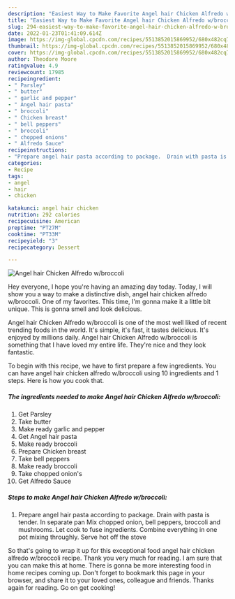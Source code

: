 ```yaml
---
description: "Easiest Way to Make Favorite Angel hair Chicken Alfredo w/broccoli"
title: "Easiest Way to Make Favorite Angel hair Chicken Alfredo w/broccoli"
slug: 294-easiest-way-to-make-favorite-angel-hair-chicken-alfredo-w-broccoli
date: 2022-01-23T01:41:09.614Z
image: https://img-global.cpcdn.com/recipes/5513852015869952/680x482cq70/angel-hair-chicken-alfredo-wbroccoli-recipe-main-photo.jpg
thumbnail: https://img-global.cpcdn.com/recipes/5513852015869952/680x482cq70/angel-hair-chicken-alfredo-wbroccoli-recipe-main-photo.jpg
cover: https://img-global.cpcdn.com/recipes/5513852015869952/680x482cq70/angel-hair-chicken-alfredo-wbroccoli-recipe-main-photo.jpg
author: Theodore Moore
ratingvalue: 4.9
reviewcount: 17985
recipeingredient:
- " Parsley"
- " butter"
- " garlic and pepper"
- " Angel hair pasta"
- " broccoli"
- " Chicken breast"
- " bell peppers"
- " broccoli"
- " chopped onions"
- " Alfredo Sauce"
recipeinstructions:
- "Prepare angel hair pasta according to package.  Drain with pasta is tender.  In separate pan Mix chopped onion, bell peppers, broccoli and mushrooms.  Let cook to fuse ingredients.  Combine everything in one pot mixing throughly.  Serve hot off the stove"
categories:
- Recipe
tags:
- angel
- hair
- chicken

katakunci: angel hair chicken 
nutrition: 292 calories
recipecuisine: American
preptime: "PT27M"
cooktime: "PT33M"
recipeyield: "3"
recipecategory: Dessert

---
```



![Angel hair Chicken Alfredo w/broccoli](https://img-global.cpcdn.com/recipes/5513852015869952/680x482cq70/angel-hair-chicken-alfredo-wbroccoli-recipe-main-photo.jpg)

Hey everyone, I hope you're having an amazing day today. Today, I will show you a way to make a distinctive dish, angel hair chicken alfredo w/broccoli. One of my favorites. This time, I'm gonna make it a little bit unique. This is gonna smell and look delicious.

Angel hair Chicken Alfredo w/broccoli is one of the most well liked of recent trending foods in the world. It's simple, it's fast, it tastes delicious. It's enjoyed by millions daily. Angel hair Chicken Alfredo w/broccoli is something that I have loved my entire life. They're nice and they look fantastic.




To begin with this recipe, we have to first prepare a few ingredients. You can have angel hair chicken alfredo w/broccoli using 10 ingredients and 1 steps. Here is how you cook that.

<!--inarticleads1-->

##### The ingredients needed to make Angel hair Chicken Alfredo w/broccoli:

1. Get  Parsley
1. Take  butter
1. Make ready  garlic and pepper
1. Get  Angel hair pasta
1. Make ready  broccoli
1. Prepare  Chicken breast
1. Take  bell peppers
1. Make ready  broccoli
1. Take  chopped onion&#39;s
1. Get  Alfredo Sauce




<!--inarticleads2-->

##### Steps to make Angel hair Chicken Alfredo w/broccoli:

1. Prepare angel hair pasta according to package.  Drain with pasta is tender.  In separate pan Mix chopped onion, bell peppers, broccoli and mushrooms.  Let cook to fuse ingredients.  Combine everything in one pot mixing throughly.  Serve hot off the stove




So that's going to wrap it up for this exceptional food angel hair chicken alfredo w/broccoli recipe. Thank you very much for reading. I am sure that you can make this at home. There is gonna be more interesting food in home recipes coming up. Don't forget to bookmark this page in your browser, and share it to your loved ones, colleague and friends. Thanks again for reading. Go on get cooking!
